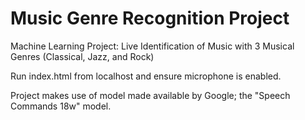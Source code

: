 # Music Genre Recognition Project

Machine Learning Project: Live Identification of Music with 3 Musical Genres (Classical, Jazz, and Rock)

Run index.html from localhost and ensure microphone is enabled. 

Project makes use of model made available by Google; the "Speech Commands 18w" model.
